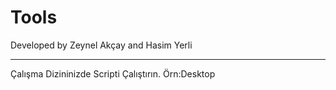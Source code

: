 # Tools
Developed by Zeynel Akçay and Hasim Yerli
___
Çalışma Dizininizde Scripti Çalıştırın. Örn:Desktop
